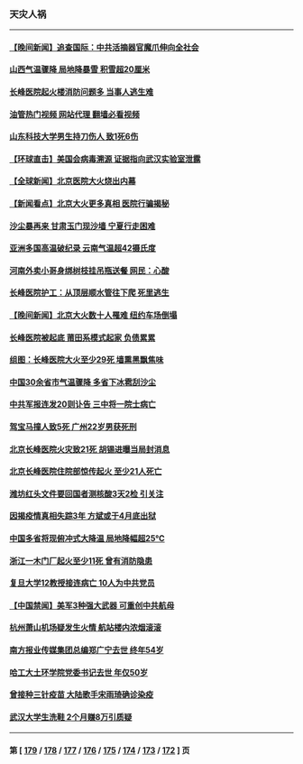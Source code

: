 ### 天灾人祸
---
#### [【晚间新闻】追查国际：中共活摘器官魔爪伸向全社会](../../pages/ncid280/n13978194.md?04221245) 
#### [山西气温骤降 局地降暴雪 积雪超20厘米](../../pages/ncid280/n13977862.md?04221245) 
#### [长峰医院起火楼消防问题多 当事人逃生难](../../pages/ncid280/n13976882.md?04221245) 
#### [油管热门视频 网站代理 翻墙必看视频](http://138.2.39.72:81/youtube.html?epic-marker?04221245)
#### [山东科技大学男生持刀伤人 致1死6伤](../../pages/ncid280/n13977275.md?04221245) 
#### [【环球直击】美国会病毒溯源 证据指向武汉实验室泄露](../../pages/ncid280/n13977149.md?04221245) 
#### [【全球新闻】北京医院大火烧出内幕](../../pages/ncid280/n13977147.md?04221245) 
#### [【新闻看点】北京大火更多真相 医院行骗揭秘](../../pages/ncid280/n13976826.md?04221245) 
#### [沙尘暴再来 甘肃玉门现沙墙 宁夏行走困难](../../pages/ncid280/n13976897.md?04221245) 
#### [亚洲多国高温破纪录 云南气温超42摄氏度](../../pages/ncid280/n13976633.md?04221245) 
#### [河南外卖小哥身绑树枝挂吊瓶送餐 网民：心酸](../../pages/ncid280/n13976449.md?04221245) 
#### [长峰医院护工：从顶层顺水管往下爬 死里逃生](../../pages/ncid280/n13976359.md?04221245) 
#### [【晚间新闻】北京大火数十人罹难 纽约车场倒塌](../../pages/ncid280/n13976373.md?04221245) 
#### [长峰医院被起底 莆田系模式起家 负债累累](../../pages/ncid280/n13976247.md?04221245) 
#### [组图：长峰医院大火至少29死 墙熏黑飘焦味](../../pages/ncid280/n13976225.md?04221245) 
#### [中国30余省市气温骤降 多省下冰雹刮沙尘](../../pages/ncid280/n13976073.md?04221245) 
#### [中共军报连发20则讣告 三中将一院士病亡](../../pages/ncid280/n13976209.md?04221245) 
#### [驾宝马撞人致5死 广州22岁男获死刑](../../pages/ncid280/n13976071.md?04221245) 
#### [北京长峰医院火灾致21死 胡锡进曝当局封消息](../../pages/ncid280/n13975892.md?04221245) 
#### [北京长峰医院住院部惊传起火 至少21人死亡](../../pages/ncid280/n13975797.md?04221245) 
#### [潍坊红头文件要回国者测核酸3天2检 引关注](../../pages/ncid280/n13975635.md?04221245) 
#### [因揭疫情真相失踪3年 方斌或于4月底出狱](../../pages/ncid280/n13975636.md?04221245) 
#### [中国多省将现俯冲式大降温 局地降幅超25℃](../../pages/ncid280/n13975365.md?04221245) 
#### [浙江一木门厂起火至少11死 曾有消防隐患](../../pages/ncid280/n13975300.md?04221245) 
#### [复旦大学12教授接连病亡 10人为中共党员](../../pages/ncid280/n13975171.md?04221245) 
#### [【中国禁闻】美军3种强大武器 可重创中共航母](../../pages/ncid280/n13974864.md?04221245) 
#### [杭州萧山机场疑发生火情 航站楼内浓烟滚滚](../../pages/ncid280/n13974808.md?04221245) 
#### [南方报业传媒集团总编郑广宁去世 终年54岁](../../pages/ncid280/n13974639.md?04221245) 
#### [哈工大土环学院党委书记去世 年仅50岁](../../pages/ncid280/n13973878.md?04221245) 
#### [曾接种三针疫苗 大陆歌手宋雨琦确诊染疫](../../pages/ncid280/n13973539.md?04221245) 
#### [武汉大学生洗鞋 2个月赚8万引质疑](../../pages/ncid280/n13973648.md?04221245) 

---
#### 第 [ [179](./179.md?04221245) / [178](./178.md?04221245) / [177](./177.md?04221245) / [176](./176.md?04221245) / [175](./175.md?04221245) / [174](./174.md?04221245) / [173](./173.md?04221245) / [172](./172.md?04221245) ] 页

